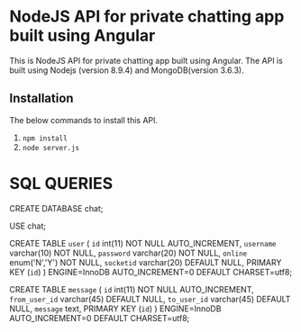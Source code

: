 # NodeJS API for private chatting app built using Angular

This is NodeJS API for private chatting app built using Angular. The API is built using Nodejs (version 8.9.4) and MongoDB(version 3.6.3).


## Installation 
The below commands to install this API.
1. `npm install`
2. `node server.js`


# SQL QUERIES
CREATE DATABASE chat;
 
USE chat;
 
CREATE TABLE `user` (
  `id` int(11) NOT NULL AUTO_INCREMENT,
  `username` varchar(10) NOT NULL,
  `password` varchar(20) NOT NULL,
  `online` enum('N','Y') NOT NULL,
  `socketid` varchar(20) DEFAULT NULL,
  PRIMARY KEY (`id`)
) ENGINE=InnoDB AUTO_INCREMENT=0 DEFAULT CHARSET=utf8;
 
CREATE TABLE `message` (
  `id` int(11) NOT NULL AUTO_INCREMENT,
  `from_user_id` varchar(45) DEFAULT NULL,
  `to_user_id` varchar(45) DEFAULT NULL,
  `message` text,
  PRIMARY KEY (`id`)
) ENGINE=InnoDB AUTO_INCREMENT=0 DEFAULT CHARSET=utf8;